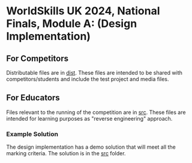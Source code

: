 # WorldSkills UK 2024, National Finals, Module A: (Design Implementation)

## For Competitors

Distributable files are in [dist](dist). These files are intended to be shared with competitors/students and include the test project and media files.

## For Educators

Files relevant to the running of the competition are in [src](src). These files are intended for learning purposes as "reverse engineering" approach.

### Example Solution

The design implementation has a demo solution that will meet all the marking criteria. The solution is in the [src](src) folder.
